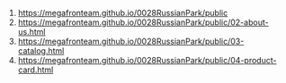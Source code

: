 1. <https://megafronteam.github.io/0028RussianPark/public>
2. <https://megafronteam.github.io/0028RussianPark/public/02-about-us.html>
3. <https://megafronteam.github.io/0028RussianPark/public/03-catalog.html>
4. <https://megafronteam.github.io/0028RussianPark/public/04-product-card.html>